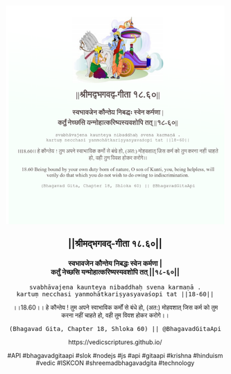 <img src="../../asset/BG_18_60.png"/>
<center><h2>||श्रीमद्‍भगवद्‍-गीता १८.६०||</h2>
<h3>स्वभावजेन कौन्तेय निबद्धः स्वेन कर्मणा |<br/>कर्तुं नेच्छसि यन्मोहात्करिष्यस्यवशोपि तत् ||१८-६०||</h3>
<pre>svabhāvajena kaunteya nibaddhaḥ svena karmaṇā .<br/>kartuṃ necchasi yanmohātkariṣyasyavaśopi tat ||18-60||</pre>
<p>।।18.60।। हे कौन्तेय ! तुम अपने स्वाभाविक कर्मों से बंधे हो, (अत:) मोहवशात् जिस कर्म को तुम करना नहीं चाहते हो, वही तुम विवश होकर करोगे।।</p>
<pre>(Bhagavad Gita, Chapter 18, Shloka 60) || @BhagavadGitaApi</pre><p>https://vedicscriptures.github.io/</p><p>#API #bhagavadgitaapi #slok #nodejs #js #api #gitaapi #krishna #hinduism #vedic #ISKCON #shreemadbhagavadgita #technology</p></center>